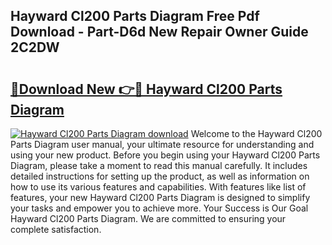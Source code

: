 ## Hayward Cl200 Parts Diagram Free Pdf Download - Part-D6d New Repair Owner Guide 2C2DW

# <h2><a href="http://dfu956w.blite.top/?on=Hayward+Cl200+Parts+Diagram">🔗Download New 👉🔴 Hayward Cl200 Parts Diagram</a></h2>

[![Hayward Cl200 Parts Diagram download](https://i.imgur.com/lujVjoI.png)](http://dfu956w.blite.top/?on=Hayward+Cl200+Parts+Diagram)
Welcome to the Hayward Cl200 Parts Diagram user manual, your ultimate resource for understanding and using your new product. Before you begin using your Hayward Cl200 Parts Diagram, please take a moment to read this manual carefully. It includes detailed instructions for setting up the product, as well as information on how to use its various features and capabilities. With features like list of features, your new Hayward Cl200 Parts Diagram is designed to simplify your tasks and empower you to achieve more. Your Success is Our Goal Hayward Cl200 Parts Diagram. We are committed to ensuring your complete satisfaction.
